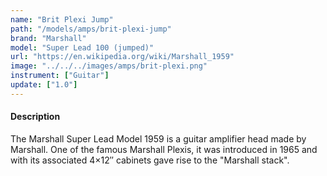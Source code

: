 ```yaml
---
name: "Brit Plexi Jump"
path: "/models/amps/brit-plexi-jump"
brand: "Marshall"
model: "Super Lead 100 (jumped)"
url: "https://en.wikipedia.org/wiki/Marshall_1959"
image: "../../../images/amps/brit-plexi.png"
instrument: ["Guitar"]
update: ["1.0"]
---
```

#### Description
The Marshall Super Lead Model 1959 is a guitar amplifier head made by Marshall. One of the famous Marshall Plexis, it was introduced in 1965 and with its associated 4×12″ cabinets gave rise to the "Marshall stack".